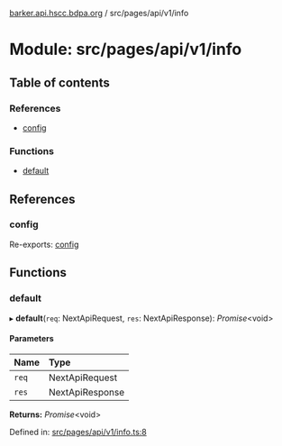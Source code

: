 [barker.api.hscc.bdpa.org][1] / src/pages/api/v1/info

# Module: src/pages/api/v1/info

## Table of contents

### References

- [config][2]

### Functions

- [default][3]

## References

### config

Re-exports: [config][4]

## Functions

### default

▸ **default**(`req`: NextApiRequest, `res`: NextApiResponse): _Promise_\<void>

#### Parameters

| Name  | Type            |
| :---- | :-------------- |
| `req` | NextApiRequest  |
| `res` | NextApiResponse |

**Returns:** _Promise_\<void>

Defined in: [src/pages/api/v1/info.ts:8][5]

[1]: ../README.md
[2]: src_pages_api_v1_info.md#config
[3]: src_pages_api_v1_info.md#default
[4]: src_backend_middleware.md#config
[5]:
  https://github.com/nhscc/barker.api.hscc.bdpa.org/blob/37281dd/src/pages/api/v1/info.ts#L8
